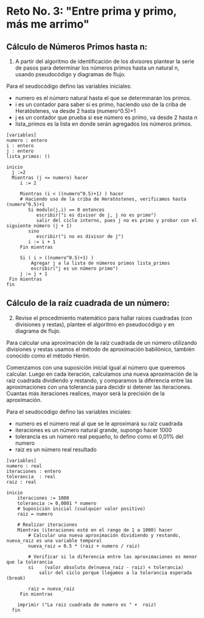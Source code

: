 # Reto No. 3: "Entre prima y primo, más me arrimo"

## Cálculo de Números Primos hasta n: 

1.  A partir del algoritmo de identificación de los divisores plantear la serie de pasos para determinar los números primos hasta un natural n, usando pseudocódigo y diagramas de flujo.

Para el seudocódigo defino las variables iniciales:
 - numero es el número natural hasta el que se determinarán los primos.
 - i es un contador para saber si es primo, haciendo uso de la criba de Heratóstenes, va desde 2 hasta (numero^0.5)+1
 - j es un contador que prueba si ese número es primo, va desde 2 hasta n
 - lista_primos es la lista en donde serán agregados los números primos.

```pseudocode
[variables]
numero : entero    
i : entero    
j : entero
lista_primos: ()  

inicio
  j :=2
  Mientras (j <= numero) hacer
     i := 2
 
     Mientras (i < ((numero^0.5)+1) ) hacer
     # Haciendo uso de la criba de Heratóstenes, verificamos hasta (numero^0.5)+1
        Si modulo(j,i) == 0 entonces
           escribir("i es divisor de j, j no es primo")
           salir del ciclo interno, pues j no es primo y probar con el siguiente número (j + 1) 
        sino
           escribir("i no es divisor de j")
        i := i + 1
     Fin mientras

     Si ( i > ((numero^0.5)+1) )
         Agregar j a la lista de números primos lista_primos
         escribir("j es un número primo")
     j := j + 1
 Fin mientras
fin
```


## Cálculo de la raíz cuadrada de un número: 

2. Revise el procedimiento matemático para hallar raíces cuadradas (con divisiones y restas), plantee el algoritmo en pseudocódigo y en diagrama de flujo.

Para calcular una aproximación de la raíz cuadrada de un número utilizando divisiones y restas usamos el método de aproximación babilónico, también conocido como el método Herón.

Comenzamos con una suposición inicial igual al número que queremos calcular. Luego en cada iteración, calculamos una nueva aproximación de la raíz cuadrada dividiendo y restando, y comparamos la diferencia entre las aproximaciones con una tolerancia para decidir si detener las iteraciones. Cuantas más iteraciones realices, mayor será la precisión de la aproximación.

Para el seudocódigo defino las variables iniciales:
 - numero es el número real al que se le aproximará su raíz cuadrada
 - iteraciones es un número natural grande, supongo hacer 1000
 - tolerancia es un número real pequeño, lo defino como el 0,01% del numero
 - raiz es un número real resultado

```pseudocode
[variables]
numero : real
iteraciones : entero
tolerancia  : real
raiz : real 

inicio
    iteraciones := 1000
    tolerancia := 0,0001 * numero
    # Suposición inicial (cualquier valor positivo)
    raiz = numero

    # Realizar iteraciones
    Mientras (iteraciones esté en el rango de 1 a 1000) hacer
        # Calcular una nueva aproximación dividiendo y restando, nueva_raiz es una variable temporal
        nueva_raiz = 0.5 * (raiz + numero / raiz)

        # Verificar si la diferencia entre las aproximaciones es menor que la tolerancia
        si    (valor absoluto de(nueva_raiz - raiz) < tolerancia)
            salir del ciclo porque llegamos a la tolerancia esperada (break)

        raiz = nueva_raiz
     Fin mientras

    imprimir ("La raiz cuadrada de numero es " +  raiz)
  fin

```


